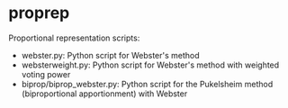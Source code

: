 # proprep
Proportional representation scripts:

- webster.py: Python script for Webster's method
- websterweight.py: Python script for Webster's method with weighted voting power 
- biprop/biprop\_webster.py: Python script for the Pukelsheim method (biproportional apportionment) with Webster
